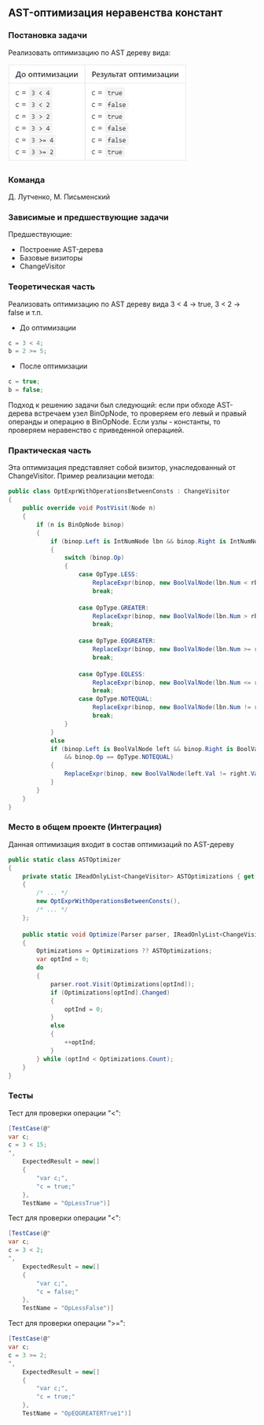 ## AST-оптимизация неравенства констант

### Постановка задачи

Реализовать оптимизацию по AST дереву вида:

![Постановка задачи](1_OptExprWithOperationsBetweenConsts/t1.JPG)

### Команда
Д. Лутченко, М. Письменский

### Зависимые и предшествующие задачи

Предшествующие:

- Построение AST-дерева
- Базовые визиторы
- ChangeVisitor

### Теоретическая часть

Реализовать оптимизацию по AST дереву вида 3 < 4 -> true, 3 < 2 -> false и т.п.

- До оптимизации
```csharp
c = 3 < 4;
b = 2 >= 5;
```
- После оптимизации
```csharp
c = true;
b = false;
```
Подход к решению задачи был следующий: если при обходе AST-дерева встречаем узел BinOpNode, то проверяем его левый и правый операнды и операцию в BinOpNode. Если узлы - константы, то проверяем неравенство с приведенной операцией.

### Практическая часть

Эта оптимизация представляет собой визитор, унаследованный от ChangeVisitor. Пример реализации метода:

```csharp
public class OptExprWithOperationsBetweenConsts : ChangeVisitor
{
    public override void PostVisit(Node n)
    {
        if (n is BinOpNode binop)
        {
            if (binop.Left is IntNumNode lbn && binop.Right is IntNumNode rbn)
            {
                switch (binop.Op)
                {
                    case OpType.LESS:
                        ReplaceExpr(binop, new BoolValNode(lbn.Num < rbn.Num));
                        break;

                    case OpType.GREATER:
                        ReplaceExpr(binop, new BoolValNode(lbn.Num > rbn.Num));
                        break;

                    case OpType.EQGREATER:
                        ReplaceExpr(binop, new BoolValNode(lbn.Num >= rbn.Num));
                        break;

                    case OpType.EQLESS:
                        ReplaceExpr(binop, new BoolValNode(lbn.Num <= rbn.Num));
                        break;
                    case OpType.NOTEQUAL:
                        ReplaceExpr(binop, new BoolValNode(lbn.Num != rbn.Num));
                        break;
                }
            }
            else
            if (binop.Left is BoolValNode left && binop.Right is BoolValNode right
                && binop.Op == OpType.NOTEQUAL)
            {
                ReplaceExpr(binop, new BoolValNode(left.Val != right.Val));
            }
        }
    }
}
```

### Место в общем проекте (Интеграция)

Данная оптимизация входит в состав оптимизаций по AST-дереву
```csharp
public static class ASTOptimizer
{
    private static IReadOnlyList<ChangeVisitor> ASTOptimizations { get; } = new List<ChangeVisitor>
    {
        /* ... */
        new OptExprWithOperationsBetweenConsts(),
        /* ... */
    };

    public static void Optimize(Parser parser, IReadOnlyList<ChangeVisitor> Optimizations = null)
    {
        Optimizations = Optimizations ?? ASTOptimizations;
        var optInd = 0;
        do
        {
            parser.root.Visit(Optimizations[optInd]);
            if (Optimizations[optInd].Changed)
            {
                optInd = 0;
            }
            else
            {
                ++optInd;
            }
        } while (optInd < Optimizations.Count);
    }
}
```

### Тесты

Тест для проверки операции "<":

```csharp
[TestCase(@"
var c;
c = 3 < 15;
",
    ExpectedResult = new[]
    {
        "var c;",
        "c = true;"
    },
    TestName = "OpLessTrue")]
```
Тест для проверки операции "<":

```csharp
[TestCase(@"
var c;
c = 3 < 2;
",
    ExpectedResult = new[]
    {
        "var c;",
        "c = false;"
    },
    TestName = "OpLessFalse")]
```
Тест для проверки операции ">=":

```csharp
[TestCase(@"
var c;
c = 3 >= 2;
",
    ExpectedResult = new[]
    {
        "var c;",
        "c = true;"
    },
    TestName = "OpEQGREATERTrue1")]
```
